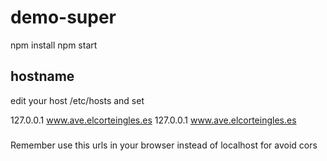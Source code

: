 # demo-super

npm install
npm start

## hostname
edit your host /etc/hosts and set

127.0.0.1       www.ave.elcorteingles.es
127.0.0.1       www.ave.elcorteingles.es

###
Remember use this urls in your browser instead of localhost for avoid cors